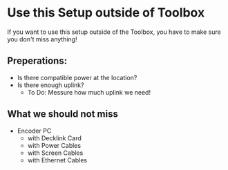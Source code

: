  Use this Setup outside of Toolbox
======================================

If you want to use this setup outside of the Toolbox, you have to make sure you don't miss anything!

 Preperations:
--------------------
 + Is there compatible power at the location?
 + Is there enough uplink?
   * To Do: Messure how much uplink we need!

 What we should not miss
------------------------------
 + Encoder PC
   - with Decklink Card
   - with Power Cables
   - with Screen Cables
   - with Ethernet Cables

